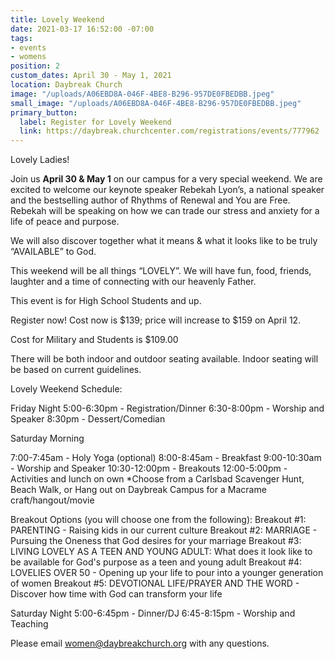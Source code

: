 ```yaml
---
title: Lovely Weekend
date: 2021-03-17 16:52:00 -07:00
tags:
- events
- womens
position: 2
custom_dates: April 30 - May 1, 2021
location: Daybreak Church
image: "/uploads/A06EBD8A-046F-4BE8-B296-957DE0FBEDBB.jpeg"
small_image: "/uploads/A06EBD8A-046F-4BE8-B296-957DE0FBEDBB.jpeg"
primary_button:
  label: Register for Lovely Weekend
  link: https://daybreak.churchcenter.com/registrations/events/777962
---
```


Lovely Ladies!

Join us **April 30 & May 1** on our campus for a very special weekend. We are excited to welcome our keynote speaker Rebekah Lyon’s, a national speaker and the bestselling author of Rhythms of Renewal and You are Free. Rebekah will be speaking on how we can trade our stress and anxiety for a life of peace and purpose. 

We will also discover together what it means & what it looks like to be truly “AVAILABLE” to God.

This weekend will be all things “LOVELY”. We will have fun, food, friends, laughter and a time of connecting with our heavenly Father.

This event is for High School Students and up.

Register now! Cost now is $139; price will increase to $159 on April 12.

Cost for Military and Students is $109.00

There will be both indoor and outdoor seating available. Indoor seating will be based on current guidelines.

Lovely Weekend Schedule:

Friday Night
5:00-6:30pm - Registration/Dinner
6:30-8:00pm - Worship and Speaker
8:30pm - Dessert/Comedian

Saturday Morning

7:00-7:45am - Holy Yoga (optional)
8:00-8:45am - Breakfast
9:00-10:30am - Worship and Speaker
10:30-12:00pm - Breakouts
12:00-5:00pm - Activities and lunch on own                            *Choose from a Carlsbad Scavenger Hunt, Beach Walk, or Hang out on Daybreak Campus for a Macrame craft/hangout/movie

Breakout Options (you will choose one from the following):
Breakout #1:  PARENTING - Raising kids in our current culture
Breakout #2:  MARRIAGE - Pursuing the Oneness that God desires for your marriage
Breakout #3:  LIVING LOVELY AS A TEEN AND YOUNG ADULT: What does it look like to be available for God's purpose as a teen and young adult
Breakout #4:  LOVELIES OVER 50 - Opening up your life to pour into a younger generation of women
Breakout #5:  DEVOTIONAL LIFE/PRAYER AND THE WORD - Discover how time with God can transform your life

Saturday Night
5:00-6:45pm - Dinner/DJ
6:45-8:15pm - Worship and Teaching

Please email women@daybreakchurch.org with any questions.